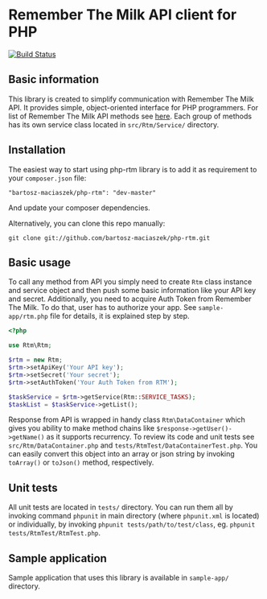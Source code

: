 # Remember The Milk API client for PHP

[![Build Status](https://secure.travis-ci.org/bartosz-maciaszek/php-rtm.png)](http://travis-ci.org/bartosz-maciaszek/php-rtm)

## Basic information

This library is created to simplify communication with Remember The Milk API. It provides simple, object-oriented interface for PHP programmers. For list of Remember The Milk API methods see [here](https://www.rememberthemilk.com/services/api/methods/). Each group of methods has its own service class located in `src/Rtm/Service/` directory.

## Installation

The easiest way to start using php-rtm library is to add it as requirement to your `composer.json` file:

```
"bartosz-maciaszek/php-rtm": "dev-master"
```

And update your composer dependencies.

Alternatively, you can clone this repo manually:

```
git clone git://github.com/bartosz-maciaszek/php-rtm.git
```

## Basic usage

To call any method from API you simply need to create `Rtm` class instance and service object and then push some basic information like your API key and secret. Additionally, you need to acquire Auth Token from Remember The Milk. To do that, user has to authorize your app. See `sample-app/rtm.php` file for details, it is explained step by step.

```php
<?php

use Rtm\Rtm;

$rtm = new Rtm;
$rtm->setApiKey('Your API key');
$rtm->setSecret('Your secret');
$rtm->setAuthToken('Your Auth Token from RTM');

$taskService = $rtm->getService(Rtm::SERVICE_TASKS);
$taskList = $taskService->getList();
```

Response from API is wrapped in handy class `Rtm\DataContainer` which gives you ability to make method chains like `$response->getUser()->getName()` as it supports recurrency. To review its code and unit tests see `src/Rtm/DataContainer.php` and `tests/RtmTest/DataContainerTest.php`. You can easily convert this object into an array or json string by invoking `toArray()` or `toJson()` method, respectively.

## Unit tests

All unit tests are located in `tests/` directory. You can run them all by invoking command `phpunit` in main directory (where `phpunit.xml` is located) or individually, by invoking `phpunit tests/path/to/test/class`, eg. `phpunit tests/RtmTest/RtmTest.php`.

## Sample application

Sample application that uses this library is available in `sample-app/` directory.
